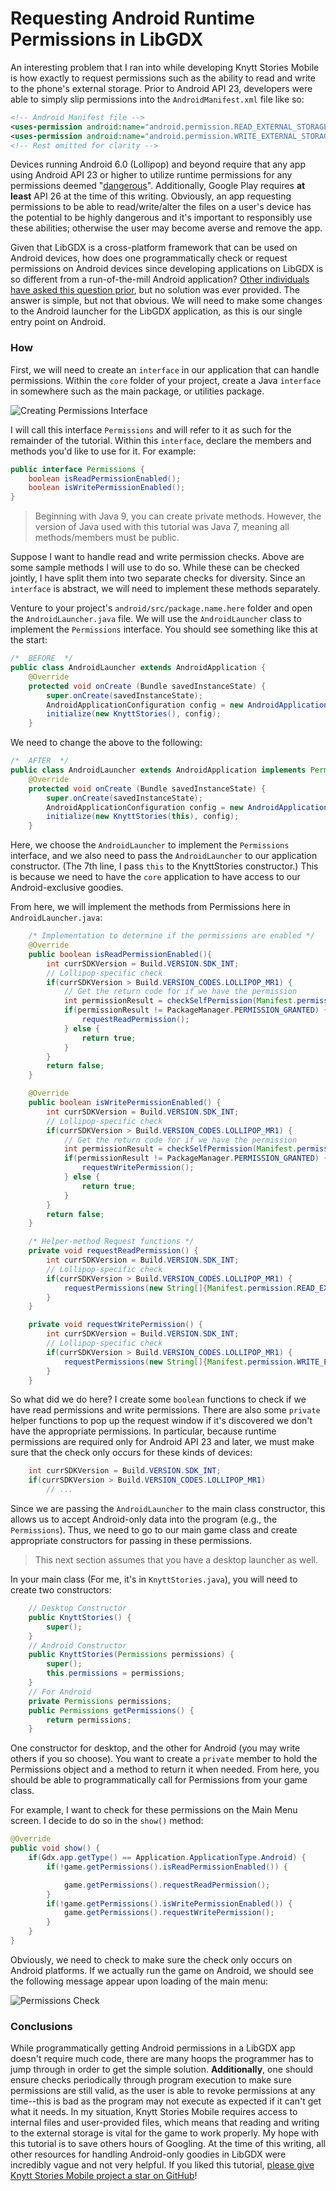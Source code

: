 # Requesting Android Runtime Permissions in LibGDX

An interesting problem that I ran into while developing Knytt Stories Mobile is how exactly to request permissions such as the ability to read and write to the phone's external storage. Prior to Android API 23, developers were able to simply slip permissions into the `AndroidManifest.xml` file like so:

```xml
<!-- Android Manifest file -->
<uses-permission android:name="android.permission.READ_EXTERNAL_STORAGE" />
<uses-permission android:name="android.permission.WRITE_EXTERNAL_STORAGE"/>
<!-- Rest omitted for clarity -->
```

Devices running Android 6.0 (Lollipop) and beyond require that any app using Android API 23 or higher to utilize runtime permissions for any permissions deemed "[dangerous](https://developer.android.com/guide/topics/permissions/overview#special_permissions)". Additionally, Google Play requires **at least** API 26 at the time of this writing. Obviously, an app requesting permissions to be able to read/write/alter the files on a user's device has the potential to be highly dangerous and it's important to responsibly use these abilities; otherwise the user may become averse and remove the app.

Given that LibGDX is a cross-platform framework that can be used on Android devices, how does one programmatically check or request permissions on Android devices since developing applications on LibGDX is so different from a run-of-the-mill Android application? [Other individuals have asked this question prior](https://stackoverflow.com/questions/53716107/runtime-user-permissions-on-android-api-26), but no solution was ever provided. The answer is simple, but not that obvious. We will need to make some changes to the Android launcher for the LibGDX application, as this is our single entry point on Android.

### How

First, we will need to create an `interface` in our application that can handle permissions. Within the `core` folder of your project, create a Java `interface` in somewhere such as the main package, or utilities package.

![Creating Permissions Interface](./libgdx-tut-img/interface.png)

I will call this interface `Permissions` and will refer to it as such for the remainder of the tutorial. Within this `interface`, declare the members and methods you'd like to use for it. For example:

```Java
public interface Permissions {
    boolean isReadPermissionEnabled();
    boolean isWritePermissionEnabled();
}
```
> Beginning with Java 9, you can create private methods. However, the version of Java used with this tutorial was Java 7, meaning all methods/members must be public.

Suppose I want to handle read and write permission checks. Above are some sample methods I will use to do so. While these can be checked jointly, I have split them into two separate checks for diversity. Since an `interface` is abstract, we will need to implement these methods separately.

Venture to your project's `android/src/package.name.here` folder and open the `AndroidLauncher.java` file. We will use the `AndroidLauncher` class to implement the `Permissions` interface. You should see something like this at the start:

```Java
/*  BEFORE  */
public class AndroidLauncher extends AndroidApplication {
	@Override
	protected void onCreate (Bundle savedInstanceState) {
		super.onCreate(savedInstanceState);
		AndroidApplicationConfiguration config = new AndroidApplicationConfiguration();
		initialize(new KnyttStories(), config);
	}
```
We need to change the above to the following:
```Java
/*  AFTER  */
public class AndroidLauncher extends AndroidApplication implements Permissions {
	@Override
	protected void onCreate (Bundle savedInstanceState) {
		super.onCreate(savedInstanceState);
		AndroidApplicationConfiguration config = new AndroidApplicationConfiguration();
		initialize(new KnyttStories(this), config);
	}
```
Here, we choose the `AndroidLauncher` to implement the `Permissions` interface, and we also need to pass the `AndroidLauncher` to our application constructor. (The 7th line, I pass `this` to the KnyttStories constructor.) This is because we need to have the `core` application to have access to our Android-exclusive goodies.

From here, we will implement the methods from Permissions here in `AndroidLauncher.java`:

```Java
    /* Implementation to determine if the permissions are enabled */
    @Override
    public boolean isReadPermissionEnabled(){
        int currSDKVersion = Build.VERSION.SDK_INT;
        // Lollipop-specific check
        if(currSDKVersion > Build.VERSION_CODES.LOLLIPOP_MR1) {
            // Get the return code for if we have the permission
            int permissionResult = checkSelfPermission(Manifest.permission.READ_EXTERNAL_STORAGE);
            if(permissionResult != PackageManager.PERMISSION_GRANTED) {
                requestReadPermission();
            } else {
                return true;
            }
        }
        return false;
    }

    @Override
    public boolean isWritePermissionEnabled() {
        int currSDKVersion = Build.VERSION.SDK_INT;
        // Lollipop-specific check
        if(currSDKVersion > Build.VERSION_CODES.LOLLIPOP_MR1) {
            // Get the return code for if we have the permission
            int permissionResult = checkSelfPermission(Manifest.permission.WRITE_EXTERNAL_STORAGE);
            if(permissionResult != PackageManager.PERMISSION_GRANTED) {
                requestWritePermission();
            } else {
                return true;
            }
        }
        return false;
    }

    /* Helper-method Request functions */
    private void requestReadPermission() {
        int currSDKVersion = Build.VERSION.SDK_INT;
        // Lollipop-specific check
        if(currSDKVersion > Build.VERSION_CODES.LOLLIPOP_MR1) {
            requestPermissions(new String[]{Manifest.permission.READ_EXTERNAL_STORAGE}, 100);
        }
    }

    private void requestWritePermission() {
        int currSDKVersion = Build.VERSION.SDK_INT;
        // Lollipop-specific check
        if(currSDKVersion > Build.VERSION_CODES.LOLLIPOP_MR1) {
            requestPermissions(new String[]{Manifest.permission.WRITE_EXTERNAL_STORAGE}, 101);
        }
    }
```

So what did we do here? I create some `boolean` functions to check if we have read permissions and write permissions. There are also some `private` helper functions to pop up the request window if it's discovered we don't have the appropriate permissions. In particular, because runtime permissions are required only for Android API 23 and later, we must make sure that the check only occurs for these kinds of devices:

```Java
    int currSDKVersion = Build.VERSION.SDK_INT;
    if(currSDKVersion > Build.VERSION_CODES.LOLLIPOP_MR1)
        // ...
```
Since we are passing the `AndroidLauncher` to the main class constructor, this allows us to accept Android-only data into the program (e.g., the `Permissions`). Thus, we need to go to our main game class and create appropriate constructors for passing in these permissions.

> This next section assumes that you have a desktop launcher as well.

In your main class (For me, it's in `KnyttStories.java`), you will need to create two constructors:

```Java
    // Desktop Constructor
	public KnyttStories() {
		super();
	}
	// Android Constructor
	public KnyttStories(Permissions permissions) {
        super();
		this.permissions = permissions;
	}
	// For Android
    private Permissions permissions;
	public Permissions getPermissions() {
    	return permissions;
	}
```
One constructor for desktop, and the other for Android (you may write others if you so choose). You want to create a `private` member to hold the Permissions object and a method to return it when needed. From here, you should be able to programmatically call for Permissions from your game class.

For example, I want to check for these permissions on the Main Menu screen. I decide to do so in the `show()` method:

```Java
@Override
public void show() {
    if(Gdx.app.getType() == Application.ApplicationType.Android) {
        if(!game.getPermissions().isReadPermissionEnabled()) {

            game.getPermissions().requestReadPermission();
        }
        if(!game.getPermissions().isWritePermissionEnabled()) {
            game.getPermissions().requestWritePermission();
        }
    }
}
```

Obviously, we need to check to make sure the check only occurs on Android platforms. If we actually run the game on Android, we should see the following message appear upon loading of the main menu:

![Permissions Check](./libgdx-tut-img/permissions_check.jpg)

### Conclusions

While programmatically getting Android permissions in a LibGDX app doesn't require much code, there are many hoops the programmer has to jump through in order to get the simple solution. **Additionally**, one should ensure checks periodically through program execution to make sure permissions are still valid, as the user is able to revoke permissions at any time--this is bad as the program may not execute as expected if it can't get what it needs. In my situation, Knytt Stories Mobile requires access to internal files and user-provided files, which means that reading and writing to the external storage is vital for the game to work properly. My hope with this tutorial is to save others hours of Googling. At the time of this writing, all other resources for handling Android-only goodies in LibGDX were incredibly vague and not very helpful. If you liked this tutorial, [please give Knytt Stories Mobile project a star on GitHub](https://github.com/scalrx/knytt-stories-mobile)!
